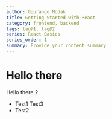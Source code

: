 ```yaml
---
author: Gourango Modak
title: Getting Started with React
category: frontend, backend
tags: tag@1, tag@2
series: React Basics
series_order: 1
summary: Provide your content summary
---
```


# Hello there

Hello there 2

-   Test1
    Test3
-   Test2
